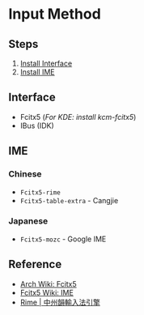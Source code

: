 # Input Method

## Steps
1. [Install Interface](#interface)
2. [Install IME](#ime)

## Interface
- Fcitx5 (*For KDE: install kcm-fcitx5*) 
- IBus (IDK)

## IME
### Chinese
- `Fcitx5-rime`
- `Fcitx5-table-extra` - Cangjie

### Japanese
- `Fcitx5-mozc` - Google IME 

## Reference 
- [Arch Wiki: Fcitx5](https://wiki.archlinux.org/title/Fcitx5)
- [Fcitx5 Wiki: IME](https://fcitx-im.org/wiki/Input_method_engines)
- [Rime | 中州韻輸入法引擎](https://rime.im/)